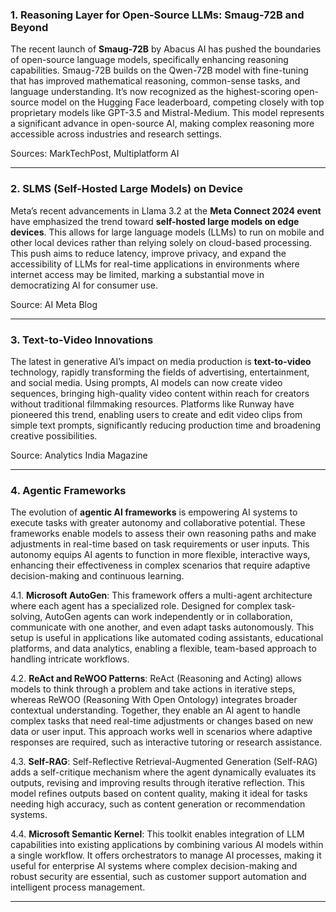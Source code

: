### 1. Reasoning Layer for Open-Source LLMs: Smaug-72B and Beyond

The recent launch of **Smaug-72B** by Abacus AI has pushed the boundaries of open-source language models, specifically enhancing reasoning capabilities. Smaug-72B builds on the Qwen-72B model with fine-tuning that has improved mathematical reasoning, common-sense tasks, and language understanding. It’s now recognized as the highest-scoring open-source model on the Hugging Face leaderboard, competing closely with top proprietary models like GPT-3.5 and Mistral-Medium. This model represents a significant advance in open-source AI, making complex reasoning more accessible across industries and research settings.

Sources: MarkTechPost, Multiplatform AI

---

### 2. SLMS (Self-Hosted Large Models) on Device

Meta’s recent advancements in Llama 3.2 at the **Meta Connect 2024 event** have emphasized the trend toward **self-hosted large models on edge devices**. This allows for large language models (LLMs) to run on mobile and other local devices rather than relying solely on cloud-based processing. This push aims to reduce latency, improve privacy, and expand the accessibility of LLMs for real-time applications in environments where internet access may be limited, marking a substantial move in democratizing AI for consumer use.

Source: AI Meta Blog

---

### 3. Text-to-Video Innovations

The latest in generative AI’s impact on media production is **text-to-video** technology, rapidly transforming the fields of advertising, entertainment, and social media. Using prompts, AI models can now create video sequences, bringing high-quality video content within reach for creators without traditional filmmaking resources. Platforms like Runway have pioneered this trend, enabling users to create and edit video clips from simple text prompts, significantly reducing production time and broadening creative possibilities.

Source: Analytics India Magazine

---

### 4. Agentic Frameworks

The evolution of **agentic AI frameworks** is empowering AI systems to execute tasks with greater autonomy and collaborative potential. These frameworks enable models to assess their own reasoning paths and make adjustments in real-time based on task requirements or user inputs. This autonomy equips AI agents to function in more flexible, interactive ways, enhancing their effectiveness in complex scenarios that require adaptive decision-making and continuous learning. 

4.1. **Microsoft AutoGen**: This framework offers a multi-agent architecture where each agent has a specialized role. Designed for complex task-solving, AutoGen agents can work independently or in collaboration, communicate with one another, and even adapt tasks autonomously. This setup is useful in applications like automated coding assistants, educational platforms, and data analytics, enabling a flexible, team-based approach to handling intricate workflows.

4.2. **ReAct and ReWOO Patterns**: ReAct (Reasoning and Acting) allows models to think through a problem and take actions in iterative steps, whereas ReWOO (Reasoning With Open Ontology) integrates broader contextual understanding. Together, they enable an AI agent to handle complex tasks that need real-time adjustments or changes based on new data or user input. This approach works well in scenarios where adaptive responses are required, such as interactive tutoring or research assistance.

4.3. **Self-RAG**: Self-Reflective Retrieval-Augmented Generation (Self-RAG) adds a self-critique mechanism where the agent dynamically evaluates its outputs, revising and improving results through iterative reflection. This model refines outputs based on content quality, making it ideal for tasks needing high accuracy, such as content generation or recommendation systems.

4.4. **Microsoft Semantic Kernel**: This toolkit enables integration of LLM capabilities into existing applications by combining various AI models within a single workflow. It offers orchestrators to manage AI processes, making it useful for enterprise AI systems where complex decision-making and robust security are essential, such as customer support automation and intelligent process management.

---